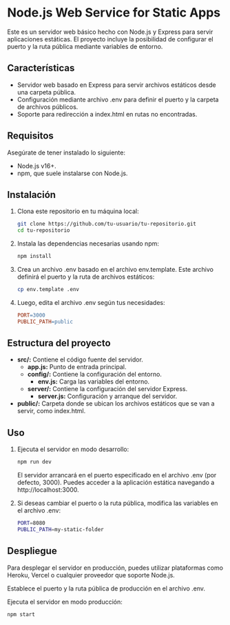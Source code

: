 # Node.js Web Service for Static Apps
Este es un servidor web básico hecho con Node.js y Express para servir aplicaciones estáticas. El proyecto incluye la posibilidad de configurar el puerto y la ruta pública mediante variables de entorno.

## Características
* Servidor web basado en Express para servir archivos estáticos desde una carpeta pública.
* Configuración mediante archivo .env para definir el puerto y la carpeta de archivos públicos.
* Soporte para redirección a index.html en rutas no encontradas.

## Requisitos
Asegúrate de tener instalado lo siguiente:

* Node.js v16+.
* npm, que suele instalarse con Node.js.

## Instalación
1. Clona este repositorio en tu máquina local:

    ```bash
    git clone https://github.com/tu-usuario/tu-repositorio.git
    cd tu-repositorio
    ```

2. Instala las dependencias necesarias usando npm:

    ```bash
    npm install
    ```

3. Crea un archivo .env basado en el archivo env.template. Este archivo definirá el puerto y la ruta de archivos estáticos:

    ```bash
    cp env.template .env
    ```

4. Luego, edita el archivo .env según tus necesidades:

    ```makefile
    PORT=3000
    PUBLIC_PATH=public
    ```

## Estructura del proyecto
* **src/:** Contiene el código fuente del servidor.
    * **app.js:** Punto de entrada principal.
    * **config/:** Contiene la configuración del entorno.
        * **env.js:** Carga las variables del entorno.
    * **server/:** Contiene la configuración del servidor Express.
        * **server.js:** Configuración y arranque del servidor.
* **public/:** Carpeta donde se ubican los archivos estáticos que se van a servir, como index.html.

## Uso
1. Ejecuta el servidor en modo desarrollo:

    ```bash
    npm run dev
    ```

    El servidor arrancará en el puerto especificado en el archivo .env (por defecto, 3000). Puedes acceder a la aplicación estática navegando a http://localhost:3000.

2. Si deseas cambiar el puerto o la ruta pública, modifica las variables en el archivo .env:

    ```bash
    PORT=8080
    PUBLIC_PATH=my-static-folder
    ```

## Despliegue
Para desplegar el servidor en producción, puedes utilizar plataformas como Heroku, Vercel o cualquier proveedor que soporte Node.js.

Establece el puerto y la ruta pública de producción en el archivo .env.

Ejecuta el servidor en modo producción:

```bash
npm start
```